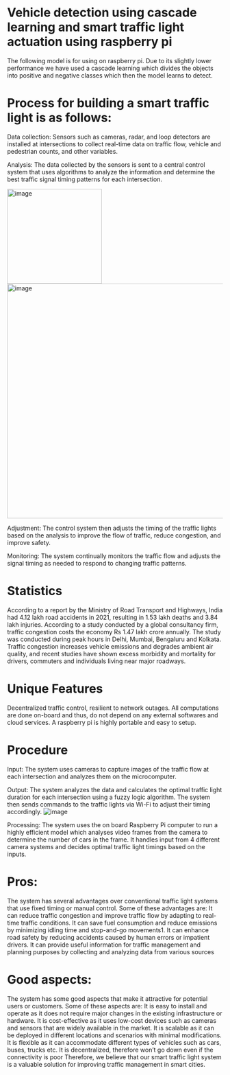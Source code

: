 # Vehicle detection using cascade learning and smart traffic light actuation using raspberry pi 
The following model is for using on raspberry pi.
Due to its slightly lower performance we have used a cascade learning which divides the objects into positive and negative classes which then the model learns to detect.


# Process for building a smart traffic light is as follows: 
Data collection: Sensors such as cameras, radar, and loop detectors are installed at intersections to collect real-time data on traffic flow, vehicle and pedestrian counts, and other variables.

Analysis: The data collected by the sensors is sent to a central control system that uses algorithms to analyze the information and determine the best traffic signal timing patterns for each intersection.


<img width="221" alt="image" src="https://github.com/PranavBhanot/SMART-TRAFFIC-LIGHT-MANAGEMENT-USING-IOT-AND-DEEP-LEARNING-/assets/74693658/5af1a5f1-dd3a-42e6-98db-985102cd313d">

<img width="547" alt="image" src="https://github.com/PranavBhanot/SMART-TRAFFIC-LIGHT-MANAGEMENT-USING-IOT-AND-DEEP-LEARNING-/assets/74693658/82c89f71-ac04-46db-8caa-9b9dc66970fe">


Adjustment: The control system then adjusts the timing of the traffic lights based on the analysis to improve the flow of traffic, reduce congestion, and improve safety.

Monitoring: The system continually monitors the traffic flow and adjusts the signal timing as needed to respond to changing traffic patterns.

# Statistics
According to a report by the Ministry of Road Transport and Highways, India had 4.12 lakh road accidents in 2021, resulting in 1.53 lakh deaths and 3.84 lakh injuries.
According to a study conducted by a global consultancy firm, traffic congestion
costs the economy Rs 1.47 lakh crore annually.
The study was conducted during peak hours in Delhi, Mumbai, Bengaluru and Kolkata.
Traffic congestion increases vehicle emissions and degrades ambient air quality, and recent studies have shown excess morbidity and mortality for drivers, commuters and individuals living near major roadways.

# Unique Features
Decentralized traffic control, resilient to network outages.
All computations are done on-board and thus, do not depend on any external softwares and cloud services.
A raspberry pi is highly portable and easy to setup.

# Procedure
Input: The system uses cameras to capture images of the traffic flow at each intersection and analyzes them on the microcomputer. 

Output: The system analyzes the data and calculates the optimal traffic light duration for each intersection using a fuzzy logic algorithm. The system then sends commands to the traffic lights via Wi-Fi to adjust their timing accordingly.
![image](https://github.com/PranavBhanot/SMART-TRAFFIC-LIGHT-MANAGEMENT-USING-IOT-AND-DEEP-LEARNING-/assets/74693658/3626cf84-74f0-408a-aeab-494b0f6cf791)


Processing: The system uses the on board Raspberry Pi computer to run a highly efficient model which analyses video frames from the camera to determine the number of cars in the frame. It handles input from 4 different camera systems and decides optimal traffic light timings based on the inputs. 

# Pros: 
The system has several advantages over conventional traffic light systems that use fixed timing or manual control. Some of these advantages are:
It can reduce traffic congestion and improve traffic flow by adapting to real-time traffic conditions.
It can save fuel consumption and reduce emissions by minimizing idling time and stop-and-go movements1.
It can enhance road safety by reducing accidents caused by human errors or impatient drivers.
It can provide useful information for traffic management and planning purposes by collecting and analyzing data from various sources

# Good aspects:
The system has some good aspects that make it attractive for potential users or customers. Some of these aspects are:
It is easy to install and operate as it does not require major changes in the existing infrastructure or hardware.
It is cost-effective as it uses low-cost devices such as cameras and sensors that are widely available in the market.
It is scalable as it can be deployed in different locations and scenarios with minimal modifications.
It is flexible as it can accommodate different types of vehicles such as cars, buses, trucks etc.
It is decentralized, therefore won’t go down even if the connectivity is poor
Therefore, we believe that our smart traffic light system is a valuable solution for improving traffic management in smart cities.
